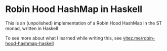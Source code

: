 # Robin Hood HashMap in Haskell

This is an (unpolished) implementation of a Robin Hood HashMap in the ST monad, written in Haskell

To see more about what I learned while writing this, see [vitez.me/robin-hood-hashmap-haskell](vitez.me/robin-hood-hashmap-haskell)
